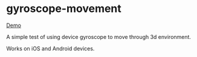 # gyroscope-movement

[Demo](http://nfosterky.github.io/gyroscope-movement/tunnel)

A simple test of using device gyroscope to move through 3d environment. 

Works on iOS and Android devices.

